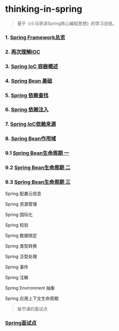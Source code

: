 # thinking-in-spring

> 基于《小马哥讲Spring核心编程思想》的学习总结。

### 1. [Spring Framework总览](springFramework.md)

### 2. [再次理解IOC](understandAgainIoc.md)

### 3. [Spring IoC 容器概述](SpringIOCIntroduction.md)

### 4. [Spring Bean 基础](springBeanBase.md)

### 5. [Spring 依赖查找](dependencyLookup.md)

### 6. [Spring 依赖注入](dependencyInjection.md)

### 7. [Spring IoC依赖来源](dependencyInjectionSource.md)

### 8. [Spring Bean作用域](springBeanScope.md)

### 9.1 [Spring Bean生命周期 一](springBeanLifecycle1.md)

### 9.2 [Spring Bean生命周期 二](springBeanLifecycle2.md)

### 9.3 [Spring Bean生命周期 三](springBeanLifecycle3.md)

Spring 配置元信息

Spring 资源管理

Spring 国际化

Spring 校验

Spring 数据绑定

Spring 类型转换

Spring 泛型处理

Spring 事件

Spring 注解

Spring Environment 抽象

Spring 应用上下文生命周期


> 每节课的面试点

### [Spring面试点](SpringInterview.md)
